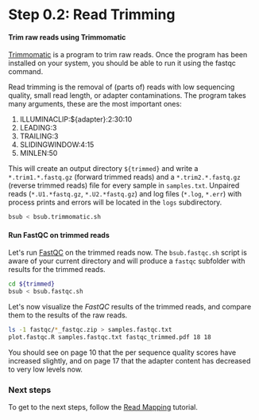# Step 0.2: Read Trimming

#### Trim raw reads using Trimmomatic

[Trimmomatic](http://www.usadellab.org/cms/?page=trimmomatic) is a program to trim raw reads. Once the program has been installed on your system, you should be able to run it using the fastqc command.

Read trimming is the removal of (parts of) reads with low sequencing quality, small read length, or adapter contaminations. The program takes many arguments, these are the most important ones:

1) ILLUMINACLIP:${adapter}:2:30:10 
2) LEADING:3 
3) TRAILING:3 
4) SLIDINGWINDOW:4:15 
5) MINLEN:50

This will create an output directory `${trimmed}` and write a `*.trim1.*.fastq.gz` (forward trimmed reads) and a `*.trim2.*.fastq.gz` (reverse trimmed reads) file for every sample in `samples.txt`. Unpaired reads (`*.U1.*fastq.gz`, `*.U2.*fastq.gz`) and log files (`*.log`, `*.err`) with process prints and errors will be located in the `logs` subdirectory.

```bash
bsub < bsub.trimmomatic.sh
```


#### Run FastQC on trimmed reads
Let's run [FastQC](https://www.bioinformatics.babraham.ac.uk/projects/fastqc/) on the trimmed reads now. The `bsub.fastqc.sh` script is aware of your current directory and will produce a `fastqc` subfolder with results for the trimmed reads.

```bash
cd ${trimmed}
bsub < bsub.fastqc.sh
```

Let's now visualize the *FastQC* results of the trimmed reads, and compare them to the results of the raw reads.

```bash
ls -1 fastqc/*_fastqc.zip > samples.fastqc.txt
plot.fastqc.R samples.fastqc.txt fastqc_trimmed.pdf 18 18
```
You should see on page 10 that the per sequence quality scores have increased slightly, and on page 17 that the adapter content has decreased to very low levels now.


### Next steps
To get to the next steps, follow the [Read Mapping](https://github.com/scrameri/CaptureAl/blob/master/tutorial/bsub/Step1_Read_Mapping.md) tutorial.
